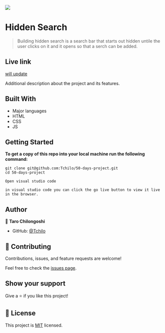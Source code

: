 ![](https://img.shields.io/badge/Microverse-blueviolet)

# Hidden Search

> Building hidden search is a search bar that starts out hidden untile the user clicks on it and it opens so that a serch can be added.



## Live link
[will update]()

Additional description about the project and its features.

## Built With

- Major languages
- HTML
- CSS
- JS


## Getting Started

**To get a copy of this repo into your local machine run the following command:**
```
git clone git@github.com:Tchilo/50-days-project.git 
cd 50-days-project

Open visual studio code 

in visual studio code you can click the go live button to view it live in the browser.
```

## Author

👤 **Taro Chilongoshi**

- GitHub: [@Tchilo](https://github.com/Tchilo)



## 🤝 Contributing

Contributions, issues, and feature requests are welcome!

Feel free to check the [issues page](../../issues/).

## Show your support

Give a ⭐️ if you like this project!



## 📝 License

This project is [MIT](./MIT.md) licensed.

